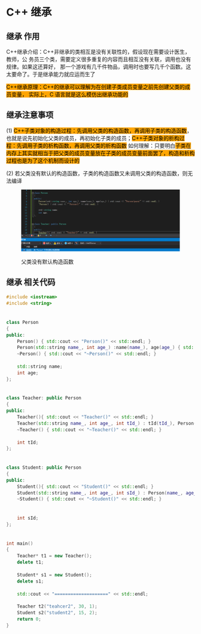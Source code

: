 # C++ 继承

## 继承 作用

C++继承介绍：C++非继承的类相互是没有关联性的，假设现在需要设计医生，教师，公 务员三个类，需要定义很多重复的内容而且相互没有关联，调用也没有规律。如果这还算好， 那一个游戏有几千件物品，调用时也要写几千个函数。这太要命了。于是继承能力就应运而生了



<mark style="background-color:orange;">C++继承原理：C++的继承可以理解为在创建子类成员变量之前先创建父类的成员变量， 实际上，C 语言就是这么模仿出继承功能的</mark>



## 继承注意事项

(1) <mark style="background-color:orange;">C++子类对象的构造过程：先调用父类的构造函数，再调用子类的构造函数</mark>，也就是说先初始化父类的成员，再初始化子类的成员；<mark style="background-color:orange;">C++子类对象的析构过程：先调用子类的析构函数，再调用父类的析构函数</mark> 如何理解：只要明白<mark style="background-color:orange;">子类在内存上其实就相当于把父类的成员变量放在子类的成员变量前面罢了，构造和析构过程也是为了这个机制而设计的</mark>

(2) 若父类没有默认的构造函数，子类的构造函数又未调用父类的构造函数，则无法编译

<figure><img src="../../.gitbook/assets/image (4) (1).png" alt=""><figcaption><p>父类没有默认构造函数</p></figcaption></figure>

## 继承 相关代码

```cpp
#include <iostream>
#include <string>


class Person
{
public:
    Person() { std::cout << "Person()" << std::endl; }
    Person(std::string name_, int age_) :name(name_), age(age_) { std::cout << "Person(para)" << std::endl; }
    ~Person() { std::cout << "~Person()" << std::endl; }

    std::string name;
    int age;
};


class Teacher: public Person
{
public:
    Teacher(){ std::cout << "Teacher()" << std::endl; }
    Teacher(std::string name_, int age_, int tId_) : tId(tId_), Person(name_, age_) { std::cout << "Teacher(para)" << std::endl; }
    ~Teacher() { std::cout << "~Teacher()" << std::endl; }

    int tId;
};


class Student: public Person
{
public:
    Student(){ std::cout << "Student()" << std::endl; }
    Student(std::string name_, int age_, int sId_) : Person(name_, age_), sId(sId_) { std::cout << "Student(para)" << std::endl; }
    ~Student() { std::cout << "~Student()" << std::endl; }


    int sId;
};


int main()
{
    Teacher* t1 = new Teacher();
    delete t1;

    Student* s1 = new Student();
    delete s1;

    std::cout << "====================" << std::endl;

    Teacher t2("teahcer2", 30, 1);
    Student s2("student2", 15, 2);
    return 0;
}



```
